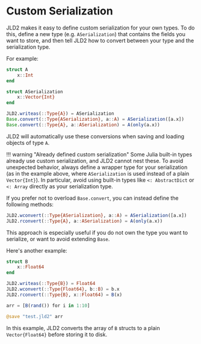 # Custom Serialization

JLD2 makes it easy to define custom serialization for your own types. To do this, define a new type (e.g. `ASerialization`) that contains the fields you want to store, and then tell JLD2 how to convert between your type and the serialization type.

For example:

```julia
struct A
    x::Int
end

struct ASerialization
    x::Vector{Int}
end

JLD2.writeas(::Type{A}) = ASerialization
Base.convert(::Type{ASerialization}, a::A) = ASerialization([a.x])
Base.convert(::Type{A}, a::ASerialization) = A(only(a.x))
```

JLD2 will automatically use these conversions when saving and loading objects of type `A`.

!!! warning "Already defined custom serialization"
    Some Julia built-in types already use custom serialization, and JLD2 cannot nest these. To avoid unexpected behavior, always define a wrapper type for your serialization (as in the example above, where `ASerialization` is used instead of a plain `Vector{Int}`). In particular, avoid using built-in types like `<: AbstractDict` or `<: Array` directly as your serialization type.

If you prefer not to overload `Base.convert`, you can instead define the following methods:

```julia
JLD2.wconvert(::Type{ASerialization}, a::A) = ASerialization([a.x])
JLD2.rconvert(::Type{A}, a::ASerialization) = A(only(a.x))
```

This approach is especially useful if you do not own the type you want to serialize, or want to avoid extending `Base`.

Here's another example:

```julia
struct B
    x::Float64
end

JLD2.writeas(::Type{B}) = Float64
JLD2.wconvert(::Type{Float64}, b::B) = b.x
JLD2.rconvert(::Type{B}, x::Float64) = B(x)

arr = [B(rand()) for i in 1:10]

@save "test.jld2" arr
```

In this example, JLD2 converts the array of `B` structs to a plain `Vector{Float64}` before storing it to disk.
